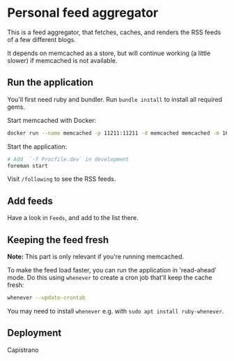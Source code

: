 # Personal feed aggregator

This is a feed aggregator, that fetches, caches, and renders the RSS feeds
of a few different blogs.

It depends on memcached as a store, but will continue working (a little slower)
if memcached is not available.

## Run the application

You'll first need ruby and bundler. Run `bundle install` to install all required
gems.

Start memcached with Docker:

```sh
docker run --name memcached -p 11211:11211 -d memcached memcached -m 164
```

Start the application:

```sh
# Add  `-f Procfile.dev` in development
foreman start
```

Visit `/following` to see the RSS feeds.

## Add feeds

Have a look in `Feeds`, and add to the list there.

## Keeping the feed fresh

**Note:** This part is only relevant if you're running memcached.

To make the feed load faster, you can run the application in 'read-ahead' mode.
Do this using `whenever` to create a cron job that'll keep the cache fresh:

```sh
whenever --update-crontab
```

You may need to install `whenever` e.g. with `sudo apt install ruby-whenever`.


## Deployment

Capistrano
